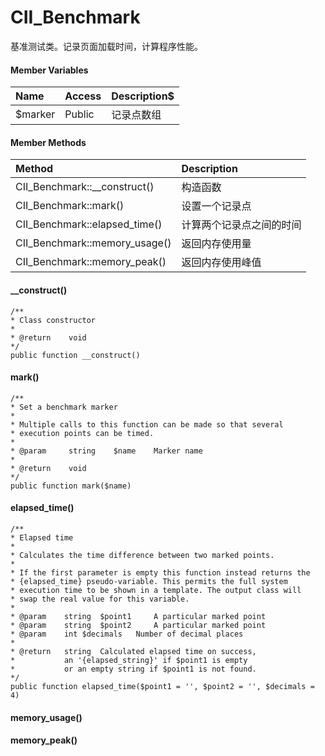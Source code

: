 # CII\_Benchmark

基准测试类。记录页面加载时间，计算程序性能。

#### Member Variables

| Name | Access | Description$ |
| :--- | :--- | :--- |
| $marker | Public | 记录点数组 |

#### Member Methods

| Method | Description |
| :--- | :--- |
| CII\_Benchmark::\_\_construct\(\) | 构造函数 |
| CII\_Benchmark::mark\(\) | 设置一个记录点 |
| CII\_Benchmark::elapsed\_time\(\) | 计算两个记录点之间的时间 |
| CII\_Benchmark::memory\_usage\(\) | 返回内存使用量 |
| CII\_Benchmark::memory\_peak\(\) | 返回内存使用峰值 |

#### \_\_construct\(\)

```
/**
* Class constructor
*
* @return    void
*/
public function __construct()
```

#### mark\(\)

```
/**
* Set a benchmark marker
*
* Multiple calls to this function can be made so that several
* execution points can be timed.
*
* @param     string    $name    Marker name
*
* @return    void
*/
public function mark($name)
```

#### elapsed\_time\(\)

```
/**
* Elapsed time
*
* Calculates the time difference between two marked points.
*
* If the first parameter is empty this function instead returns the
* {elapsed_time} pseudo-variable. This permits the full system
* execution time to be shown in a template. The output class will
* swap the real value for this variable.
*
* @param	string	$point1		A particular marked point
* @param	string	$point2		A particular marked point
* @param	int	$decimals	Number of decimal places
*
* @return	string	Calculated elapsed time on success,
*			an '{elapsed_string}' if $point1 is empty
*			or an empty string if $point1 is not found.
*/
public function elapsed_time($point1 = '', $point2 = '', $decimals = 4)
```

#### memory\_usage\(\)

#### memory\_peak\(\)



